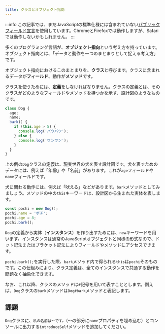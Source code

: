 ```yaml
---
title: クラスとオブジェクト指向
---
```


:::info
この記事では、まだJavaScriptの標準仕様には含まれていない[パブリックフィールド宣言](https://github.com/tc39/proposal-class-fields)を使用しています。ChromeとFirefoxでは動作しますが、Safariでは動作しないかもしれません。
:::

多くのプログラミング言語が、**オブジェクト指向**という考え方を持っています。オブジェクト指向とは、「データと動作を一つのまとまりとして捉える考え方」です。

オブジェクト指向におけるこのまとまりを、**クラス**と呼びます。クラスに含まれるデータが**フィールド**、動作が**メソッド**です。

クラスを使うためには、**定義**をしなければなりません。クラスの定義とは、そのクラスがどのようなフィールドやメソッドを持つかを示す、設計図のようなものです。

```js
class Dog {
  age;
  name;
  bark() {
    if (this.age > 5) {
      console.log('バウバウ');
    } else {
      console.log('ワンワン');
    }
  }
}
```

上の例の`Dog`クラスの定義は、現実世界の犬を表す設計図です。犬を表すためのデータには、例えば「年齢」や「名前」があります。これが`age`フィールドや`name`フィールドです。

犬に関わる動作には、例えば「吠える」などがあります。`bark`メソッドとしてみましょう。メソッドの中の`this`キーワードは、設計図から生まれた実体を表します。

```js
const pochi = new Dog();
pochi.name = 'ポチ';
pochi.age = 8;
pochi.bark();
```

`Dog`の定義から実体（**インスタンス**）を作り出すためには、`new`キーワードを用います。インスタンスは通常のJavaScriptオブジェクトと同様の形式なので、ドット記法またはブラケット記法によりフィールドやメソッドにアクセスできます。

`pochi.bark();`を実行した際、`bark`メソッド内で得られる`this`は`pochi`そのものです。この仕組みにより、クラス定義は、全てのインスタンスで共通する動作を問題なく抽象化できます。

なお、これ以降、クラスのメソッドは`#`記号を用いて表すこととします。例えば、`Dog`クラスの`bark`メソッドは`Dog#bark`メソッドと表記します。

## 課題
`Dog`クラスに、`私の名前は〜です。`（〜の部分に`name`プロパティを埋め込む）とコンソールに出力する`introduceSelf`メソッドを追加してください。
